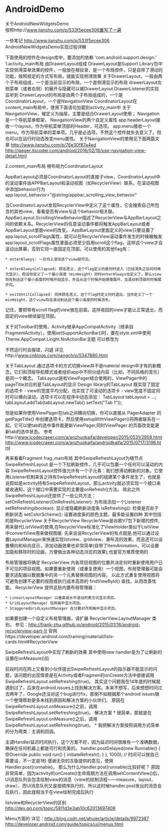# AndroidDemo
关于AndroidNewWidgetsDemo<br/>
按照http://www.jianshu.com/p/533f5ecee306重写了一遍

一些笔记
http://www.jianshu.com/p/533f5ecee306 
AndroidNewWidgetsDemo实现过程详解

下面使用的控件在design库中，要添加的依赖 ‘com.android.support.design:’
1.activity_main布局
由DrawerLayout组成
DrawerLayout是Support Library包中实现侧滑菜单效果的控件，一般放在根目录，是一个布局控件，只是自带了滑动的功能，按照规定的方式写布局，就能实现侧滑效果
关于DrawerLayout，一般由两个子布局组成，一个是当前显示的布局，一个是侧滑显示的布局
drawerLayout左侧菜单（或者右侧）的展开与隐藏可以被DrawerLayout.DrawerListener的实现监听到
DrawerLayout的布局是由两个子布局组成的，一个是CoordinatorLayout，一个是NavigationView
CoordinatorLayout在content_main布局中，使用下面语句加载到activity_main中
         <include layout="@layout/content_main"/>
关于NavigationView，被定义为抽屉，主要是结合DrawerLayout使用；
Navigation是一个导航菜单框架， NavigationView的两个自定义属性
app:headerLayout接收一个layout，作为导航菜单顶部的Header，可选项。
app:menu接收一个menu，作为导航菜单的菜单项，几乎是必选项，不然这个控件就失去意义了。但也可以在运行时动态改变menu属性。
关于NavigationView的使用见下面两篇文章
http://www.jianshu.com/p/76e30f87a4ed
http://jaeger.itscoder.com/android/2016/02/16/use-navigation-view-detail.html 

2.content_main布局
根布局为CoordinatorLayout

AppBarLayout必须是CoordinatorLayout的直接子view，CoordinatorLayout中的滚动事件由APPBarLayout和滚动视图（如RecyclerView）联系，在滚动视图中添加behavior行为
app:layout_behavior="@string/appbar_scrolling_view_behavior"

当CoordinatorLayout发现RecyclerView中定义了这个属性，它会搜索自己所包含的其他view，看看是否有view与这个behavior相关联。AppBarLayout.ScrollingViewBehavior描述了RecyclerView与AppBarLayout之间的依赖关系。RecyclerView的任意滚动事件都将触发AppBarLayout或者AppBarLayout里面view的改变。
AppBarLayout里面定义的view只要设置了app:layout_scrollFlags属性，就可以在RecyclerView滚动事件发生的时候被触发
app:layout_scrollFlags属性里面必须至少启用scroll这个flag，这样这个view才会滚动出屏幕，否则它将一直固定在顶部。可以使用的其他flag有：


	* enterAlways: 一旦向上滚动这个view就可见。

	* enterAlwaysCollapsed: 顾名思义，这个flag定义的是何时进入（已经消失之后何时再次显示）。假设你定义了一个最小高度（minHeight）同时enterAlways也定义了，那么view将在到达这个最小高度的时候开始显示，并且从这个时候开始慢慢展开，当滚动到顶部的时候展开完。

	* exitUntilCollapsed: 同样顾名思义，这个flag时定义何时退出，当你定义了一个minHeight，这个view将在滚动到达这个最小高度的时候消失。


记住，要把带有scroll flag的view放在前面，这样收回的view才能让正常退出，而固定的view继续留在顶部。

关于对Toolbar的使用，Activity继承AppCompatActivity（继承自FragmentActivity），使用setSupportActionBar()时，要在style.xml中使用Theme.AppCompat.Linght.NoActionBar主题
可以修改为
<style name="AppTheme.Base" parent="Theme.AppCompat.Light.NoActionBar">
        <item name="android:windowNoTitle">true</item>
        <item name="android:windowActionBar">false</item>
</style>
不然运行时会报错，闪退
详见http://www.cnblogs.com/nangch/p/5347880.html 

关于TabLayout
通过选项卡的方式切换view并不是material design中才有的新概念。它们和顶层导航模式或者组织app中不同分组内容（比如，不同风格的音乐）是同一个概念。
TabLayout是和ViewPager结合使用的，ViewPager中的pageTitle对应的是TabLayout的显示
Design library的TabLayout 既实现了固定的选项卡 - view的宽度平均分配，也实现了可滚动的选项卡 - view宽度不固定同时可以横向滚动。选项卡可以在程序中动态添加：
TabLayout tabLayout = ...;
tabLayout.addTab(tabLayout.newTab().setText("Tab 1"));


但是如果你使用ViewPager在tab之间横向切换，你可以直接从 PagerAdapter 的 getPageTitle() 中创建选项卡，然后使用setupWithViewPager()将两者联系在一起。它可以使tab的选中事件能更新ViewPager,同时ViewPager 
的页面改变能更新tab的选中状态。
参考http://www.jcodecraeer.com/a/anzhuokaifa/developer/2015/0531/2958.html
http://www.jcodecraeer.com/a/anzhuokaifa/androidkaifa/2015/0717/3196.html 


再来看看Fragment
frag_main布局
其中SwipeRefreshLayout为根节点
SwipeRefreshLayout 是一个下拉刷新控件，几乎可以包裹一个任何可以滚动的内容
SwipeRefreshLayout控件值允许有一个子元素：我们想滑动刷新的对象。它使用Listener机制来告之持有SwipeRefreshLayout的组建某个事件发生了，也就是说假如是activity持有SwipeRefreshLayout，那么activity就必须实现一个接口来接收通知，这个接口中需要实现的主要是onRefresh()方法。
除此之外SwipeRefreshLayout还提供了一些公共方法：
   setOnRefreshListener(OnRefreshListener): 为布局添加一个Listener
   setRefreshing(boolean): 显示或隐藏刷新进度条
   isRefreshing(): 检查是否处于刷新状态
setColorScheme(): 设置进度条的颜色主题，最多能设置四种
其中包括的是RecyclerView
关于RecyclerView
RecyclerView是谷歌V7包下新增的控件,用来替代ListView的使用,在RecyclerView标准化了ViewHolder类似于ListView中convertView用来做视图缓.
先来说说RecyclerView的有点就是,他可以通过设置LayoutManager来快速实现listview、gridview、瀑布流的效果，而且还可以设置横向和纵向显示，添加动画效果也非常简单(自带了ItemAnimation，可以设置加载和移除时的动画，方便做出各种动态浏览的效果),也是官方推荐使用的

布局管理器将确定 RecyclerView 内各项目视图的位置并决定何时重新使用用户已不可见的项目视图。如果要重新使用（或重复使用）一个视图，布局管理器可能会要求适配器以数据集中的另一个元素替换视图的内容。 以此方式重复使用视图将可避免创建不必要的视图或执行成本高昂的 findViewById() 查找，从而改善性能。
RecyclerView 提供这些内置布局管理器：

	* LinearLayoutManager 以垂直或水平滚动列表方式显示项目。
	* GridLayoutManager 在网格中显示项目。
	* StaggeredGridLayoutManager 在分散对齐网格中显示项目。

如果要创建一个自定义布局管理器，请扩展 RecyclerView.LayoutManager 类别。
参见：http://frank-zhu.github.io/android/2015/01/16/android-recyclerview-part-1/ 
官网https://developer.android.com/training/material/lists-cards.html#RecyclerView 


SwipeRefreshLayout中实现了刷新的效果
其中使用new handler是为了让刷新的设置在onMeasure()后


前段时间在网上又看到小伙伴提出SwipeRefreshLayout的指示器不能显示的问题，该问题的出现情景是在Activity或者Fragmen的onCreate方法中直接调用SwipeRefreshLayout.setRefreshing(true)。
其实这个问题我在14年底的时候就遇到过了，后来在android issues上找到解决方案。本来不想写，后来想想时间过去两年了，Google还没对这个bug进行fix，那倒不如根据那个android issues做一个整理帮助更多未找到原因和解决方案的小伙伴们。
原因在SwipeRefreshLayout.onMeasure()之前，调用SwipeRefreshLayout.setRefreshing(true)。
解决方案
	* 很简单，那就是在SwipeRefreshLayout.onMeasure()之后，调用SwipeRefreshLayout.setRefreshing(true)。
	* 我把解决方案按照调用方式简单的分为两类：主调和回调。

主调Handler延迟时间执行，这个方案不好，因为延迟时间很难有一个准确数据，确保在任何机器上都是可行和完美的。
handler.postDelayed(new Runnable() {
    @Override
    public void run() {
        initiateRefresh();
    }
}, 1000); // 时间可以按自己需要设，不一定是1秒
感谢无奈的冻鱼提供的意见，使用Handler.post(runnable)。 那么为什么Handler.post(runnable)比较好呢？
原因非常简单，因为activity的onCreate()生命周期方法在调用setContentVIew()后，UI消息队列会包含绘制view的消息（view的绘制流程——measure，layout，draw），而UI消息队列又是按顺序执行的，所以这时候handler.post发出的消息会后执行，因此就相当于在view绘制完成后执行


listview和RecyclerView的区别
http://dev.qq.com/topic/5811d3e3ab10c62013697408

Menu方面的
详见：http://blog.csdn.net/ahuier/article/details/9972387 
http://developer.android.com/guide/topics/ui/menus.html 
